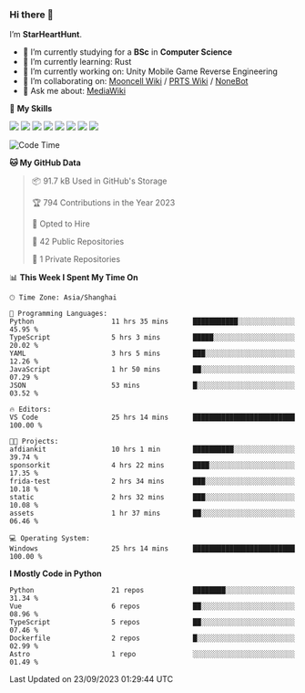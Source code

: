 ### Hi there 👋

I’m **StarHeartHunt**.

- 🏫 I’m currently studying for a **BSc** in **Computer Science**
- 🌱 I’m currently learning: Rust
- 🔭 I’m currently working on: Unity Mobile Game Reverse Engineering
- 👯 I’m collaborating on: [Mooncell Wiki](https://fgo.wiki/) / [PRTS Wiki](http://prts.wiki/) / [NoneBot](https://github.com/nonebot)
- 💬 Ask me about: [MediaWiki](https://www.mediawiki.org)

🌟 **My Skills**

![](https://img.shields.io/badge/-Python-3e74a2?style=flat-square&logo=Python&logoColor=fff)
![](https://img.shields.io/badge/-Node.js-339933?style=flat-square&logo=node.js&logoColor=fff)
![](https://img.shields.io/badge/-Vue-4fc08d?style=flat-square&logo=vue.js&logoColor=fff)
![](https://img.shields.io/badge/-React-2d98ce?style=flat-square&logo=React&logoColor=fff)
![](https://img.shields.io/badge/-TypeScript-3178C6?style=flat-square&logo=TypeScript&logoColor=fff)
![](https://img.shields.io/badge/-Docker-2496ED?style=flat-square&logo=Docker&logoColor=fff)
![](https://img.shields.io/badge/-Linux-000000?style=flat-square&logo=Linux&logoColor=fff)
![](https://img.shields.io/badge/-Dotnet-512bd4?style=flat-square&logo=.net&logoColor=fff)

<!--START_SECTION:waka-->
![Code Time](http://img.shields.io/badge/Code%20Time-653%20hrs%2019%20mins-blue)

**🐱 My GitHub Data** 

> 📦 91.7 kB Used in GitHub's Storage 
 > 
> 🏆 794 Contributions in the Year 2023
 > 
> 💼 Opted to Hire
 > 
> 📜 42 Public Repositories 
 > 
> 🔑 1 Private Repositories 
 > 
📊 **This Week I Spent My Time On** 

```text
🕑︎ Time Zone: Asia/Shanghai

💬 Programming Languages: 
Python                   11 hrs 35 mins      ███████████░░░░░░░░░░░░░░   45.95 % 
TypeScript               5 hrs 3 mins        █████░░░░░░░░░░░░░░░░░░░░   20.02 % 
YAML                     3 hrs 5 mins        ███░░░░░░░░░░░░░░░░░░░░░░   12.26 % 
JavaScript               1 hr 50 mins        ██░░░░░░░░░░░░░░░░░░░░░░░   07.29 % 
JSON                     53 mins             █░░░░░░░░░░░░░░░░░░░░░░░░   03.52 % 

🔥 Editors: 
VS Code                  25 hrs 14 mins      █████████████████████████   100.00 % 

🐱‍💻 Projects: 
afdiankit                10 hrs 1 min        ██████████░░░░░░░░░░░░░░░   39.74 % 
sponsorkit               4 hrs 22 mins       ████░░░░░░░░░░░░░░░░░░░░░   17.35 % 
frida-test               2 hrs 34 mins       ███░░░░░░░░░░░░░░░░░░░░░░   10.18 % 
static                   2 hrs 32 mins       ███░░░░░░░░░░░░░░░░░░░░░░   10.08 % 
assets                   1 hr 37 mins        ██░░░░░░░░░░░░░░░░░░░░░░░   06.46 % 

💻 Operating System: 
Windows                  25 hrs 14 mins      █████████████████████████   100.00 % 
```

**I Mostly Code in Python** 

```text
Python                   21 repos            ████████░░░░░░░░░░░░░░░░░   31.34 % 
Vue                      6 repos             ██░░░░░░░░░░░░░░░░░░░░░░░   08.96 % 
TypeScript               5 repos             ██░░░░░░░░░░░░░░░░░░░░░░░   07.46 % 
Dockerfile               2 repos             █░░░░░░░░░░░░░░░░░░░░░░░░   02.99 % 
Astro                    1 repo              ░░░░░░░░░░░░░░░░░░░░░░░░░   01.49 % 
```




 Last Updated on 23/09/2023 01:29:44 UTC
<!--END_SECTION:waka-->
